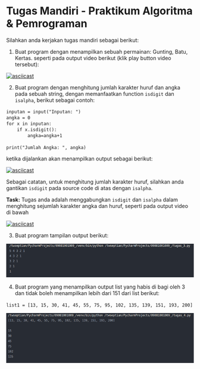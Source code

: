 # Tugas Mandiri - Praktikum Algoritma & Pemrograman

Silahkan anda kerjakan tugas mandiri sebagai berikut:
1. Buat program dengan menampilkan sebuah permainan: Gunting, Batu, Kertas. seperti pada output video berikut (klik play button video tersebut):

[![asciicast](https://asciinema.org/a/e8P0MH8rpfZWhjmtXqhTyY7ow.svg)](https://asciinema.org/a/e8P0MH8rpfZWhjmtXqhTyY7ow)


2. Buat program dengan menghitung jumlah karakter huruf dan angka pada sebuah string, dengan memanfaatkan function `isdigit` dan `isalpha`, berikut sebagai contoh:

```
inputan = input("Inputan: ")
angka = 0
for x in inputan:
    if x.isdigit():
        angka=angka+1

print("Jumlah Angka: ", angka)
```

ketika dijalankan akan menampilkan output sebagai berikut:

[![asciicast](https://asciinema.org/a/nRIu3jc0vNqWz4LRrTBJaxVut.svg)](https://asciinema.org/a/nRIu3jc0vNqWz4LRrTBJaxVut)

Sebagai catatan, untuk menghitung jumlah karakter huruf, silahkan anda gantikan `isdigit` pada source code di atas dengan `isalpha`. 

**Task:** Tugas anda adalah menggabungkan `isdigit` dan `isalpha` dalam menghitung sejumlah karakter angka dan huruf, seperti pada output video di bawah

[![asciicast](https://asciinema.org/a/rv2dZkUY9vRYwD4EvkB2g9zxP.svg)](https://asciinema.org/a/rv2dZkUY9vRYwD4EvkB2g9zxP)


3. Buat program tampilan output berikut:

![image](img/tgsno3.png)

4. Buat program yang menampilkan output list yang habis di bagi oleh 3 dan tidak boleh menampilkan lebih dari 151 dari list berikut: 

`list1 = [13, 15, 30, 41, 45, 55, 75, 95, 102, 135, 139, 151, 193, 200]`

![image](img/tgsno4.png)